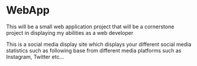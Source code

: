 # WebApp
This will be a small web application project that will be a cornerstone project in displaying my abilities as a web developer

This is a social media display site which displays your different social media statistics such as following base from different media platforms such as Instagram, Twitter etc...
